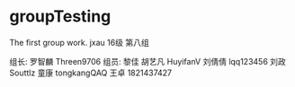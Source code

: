 ﻿# groupTesting
The first group work.
jxau 16级 第八组

组长: 
  罗智麟  Threen9706
组员: 
  黎佳
  胡艺凡 HuyifanV
  刘倩倩 lqq123456
  刘政  Souttlz
  童康  tongkangQAQ
  王卓  1821437427
